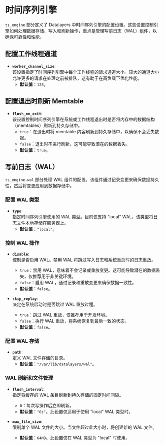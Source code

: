 # 时间序列引擎

`ts_engine` 部分定义了 Datalayers 中时间序列引擎的配置设置。这些设置控制引擎如何处理数据存储、写入和刷新操作，重点是管理写前日志（WAL）组件，以确保可靠性和性能。

## 配置工作线程通道

- **`worker_channel_size`**:  
  该设置指定了时间序列引擎中每个工作线程的请求通道大小。较大的通道大小允许更多的请求在处理之前被排队，这有助于在高负载下优化性能。  
  - **默认值**：`128`。

## 配置退出时刷新 Memtable

- **`flush_on_exit`**:  
  该设置控制时间序列引擎在系统或工作线程退出时是否将内存中的数据结构（memtables）刷新到持久存储中。  
  - `true`：在退出时将 memtable 内容刷新到持久存储中，以确保不会丢失数据。  
  - `false`：退出时不进行刷新，这可能导致潜在的数据丢失。  
  - **默认值**：`true`。

## 写前日志（WAL）

`ts_engine.wal` 部分处理 WAL 组件的配置，该组件通过记录变更来确保数据持久性，然后将变更应用到数据存储中。

### 配置 WAL 类型

- **`type`**:  
  指定时间序列引擎使用的 WAL 类型。目前仅支持 "local" WAL，该类型将日志文件本地存储在服务器上。  
  - **默认值**：`"local"`。

### 控制 WAL 操作

- **`disable`**:  
  控制是否启用 WAL。禁用 WAL 将跳过写入日志和系统重启时的日志重放。  
  - `true`：禁用 WAL，意味着不会记录或重放变更。这可能导致潜在的数据丢失，仅推荐用于非关键环境。  
  - `false`：启用 WAL，通过记录和重放变更来确保数据一致性。  
  - **默认值**：`false`。

- **`skip_replay`**:  
  决定在系统启动时是否跳过 WAL 重放过程。  
  - `true`：跳过 WAL 重放，仅推荐用于开发环境。  
  - `false`：执行 WAL 重放，将系统恢复到最后一致的状态。  
  - **默认值**：`false`。

### 配置 WAL 存储

- **`path`**:  
  定义 WAL 文件存储的目录。  
  - **默认值**：`"/var/lib/datalayers/wal"`。

### WAL 刷新和文件管理

- **`flush_interval`**:  
  指定将缓存的 WAL 条目刷新到持久存储的固定时间间隔。  
  - `0`：每次写操作后立即刷新。  
  - **默认值**：`"0s"`。此设置仅适用于使用 "local" WAL 类型时。

- **`max_file_size`**:  
  限制单个 WAL 文件的大小。当文件超过此大小时，将创建新的 WAL 文件。  
  - **默认值**：`64MB`。此设置仅在 WAL 类型为 "local" 时使用。
